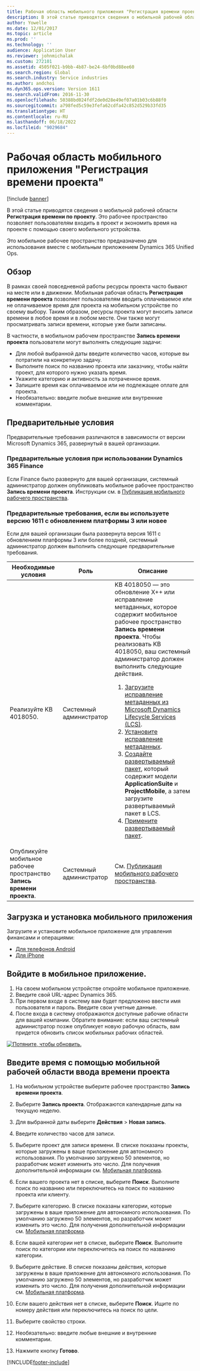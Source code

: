 ```yaml
---
title: Рабочая область мобильного приложения "Регистрация времени проекта"
description: В этой статье приводятся сведения о мобильной рабочей области регистрации времени по проекту. Это рабочее пространство позволяет пользователям входить в проект и экономить время на проекте с помощью своего мобильного устройства.
author: Yowelle
ms.date: 12/01/2017
ms.topic: article
ms.prod: ''
ms.technology: ''
audience: Application User
ms.reviewer: johnmichalak
ms.custom: 272101
ms.assetid: 4505f021-b9bb-4b87-be24-6bf0bd88ee60
ms.search.region: Global
ms.search.industry: Service industries
ms.author: andchoi
ms.dyn365.ops.version: Version 1611
ms.search.validFrom: 2016-11-30
ms.openlocfilehash: 50388bd024fdf2de0d28e49ef07a01b03c6b88f0
ms.sourcegitcommit: a798fed5c59e3fefa62cdfa42c852d529b33fd35
ms.translationtype: HT
ms.contentlocale: ru-RU
ms.lasthandoff: 06/18/2022
ms.locfileid: "9029684"
---
```

# <a name="project-time-entry-mobile-workspace"></a>Рабочая область мобильного приложения "Регистрация времени проекта"

[!include [banner](../includes/banner.md)]

В этой статье приводятся сведения о мобильной рабочей области **Регистрация времени по проекту**. Это рабочее пространство позволяет пользователям входить в проект и экономить время на проекте с помощью своего мобильного устройства.

Это мобильное рабочее пространство предназначено для использования вместе с мобильным приложением Dynamics 365 Unified Ops. 

## <a name="overview"></a>Обзор
В рамках своей повседневной работы ресурсы проекта часто бывают на месте или в движении. Мобильная рабочая область **Регистрация времени проекта** позволяет пользователям вводить оплачиваемое или не оплачиваемое время для проекта на мобильном устройстве по своему выбору. Таким образом, ресурсы проекта могут вносить записи времени в любое время и в любом месте. Они также могут просматривать записи времени, которые уже были записаны. 

В частности, в мобильном рабочем пространстве **Запись времени проекта** пользователи могут выполнять следующие задачи:

-   Для любой выбранной даты введите количество часов, которые вы потратили на конкретную задачу.
-   Выполните поиск по названию проекта или заказчику, чтобы найти проект, для которого нужно указать время.
-   Укажите категорию и активность за потраченное время.
-   Запишите время как оплачиваемое или не подлежащее оплате для проекта.
-   Необязательно: введите любые внешние или внутренние комментарии.

## <a name="prerequisites"></a>Предварительные условия
Предварительные требования различаются в зависимости от версии Microsoft Dynamics 365, развернутый в вашей организации.

### <a name="prerequisites-if-you-use-dynamics-365-finance"></a>Предварительные условия при использовании Dynamics 365 Finance
Если Finance было развернуто для вашей организации, системный администратор должен опубликовать мобильное рабочее пространство **Запись времени проекта**. Инструкции см. в [Публикация мобильного рабочего пространства](/dynamics365/fin-ops-core/dev-itpro/mobile-apps/publish-mobile-workspace).

### <a name="prerequisites-if-you-use-version-1611-with-platform-update-3-or-later"></a>Предварительные требования, если вы используете версию 1611 с обновлением платформы 3 или новее
Если для вашей организации была развернута версия 1611 с обновлением платформы 3 или более поздней, системный администратор должен выполнить следующие предварительные требования. 

<table>
<thead>
<tr class="header">
<th>Необходимые условия</th>
<th>Роль</th>
<th>Описание</th>
</tr>
</thead>
<tbody>
<tr class="odd">

<td>Реализуйте KB 4018050.</td>
<td>Системный администратор</td>
<td>KB 4018050 — это обновление X++ или исправление метаданных, которое содержит мобильное рабочее пространство <strong>Запись времени проекта</strong>. Чтобы реализовать KB 4018050, ваш системный администратор должен выполнить следующие действия.
<ol>
<li><a href="/dynamics365/fin-ops-core/dev-itpro/migration-upgrade/download-hotfix-lcs">Загрузите исправление метаданных из Microsoft Dynamics Lifecycle Services (LCS)</a>.</li>
<li><a href="/dynamics365/fin-ops-core/dev-itpro/migration-upgrade/install-metadata-hotfix-package">Установите исправление метаданных</a>.</li>
<li><a href="/dynamics365/fin-ops-core/dev-itpro/deployment/create-apply-deployable-package">Создайте развертываемый пакет</a>, который содержит модели <strong>ApplicationSuite</strong> и <strong>ProjectMobile</strong>, а затем загрузите развертываемый пакет в LCS.</li>
<li><a href="/dynamics365/fin-ops-core/dev-itpro/deployment/apply-deployable-package-system">Примените развертываемый пакет</a>.</li>

</ol></td>
</tr>
<tr class="even">
<td>Опубликуйте мобильное рабочее пространство <strong>Запись времени проекта</strong>.</td>
<td>Системный администратор</td>
<td>См. <a href="/dynamics365/fin-ops-core/dev-itpro/mobile-apps/publish-mobile-workspace">Публикация мобильного рабочего пространства</a>.</td>
</tr>
</tbody>
</table>

## <a name="download-and-install-the-mobile-app"></a>Загрузка и установка мобильного приложения

Загрузите и установите мобильное приложение для управления финансами и операциями:

-   [Для телефонов Android](https://go.microsoft.com/fwlink/?linkid=850662)
-   [Для iPhone](https://go.microsoft.com/fwlink/?linkid=850663)

## <a name="sign-in-to-the-mobile-app"></a>Войдите в мобильное приложение.
1.  На своем мобильном устройстве откройте мобильное приложение.
2.  Введите свой URL-адрес Dynamics 365.
3.  При первом входе в систему вам будет предложено ввести имя пользователя и пароль. Введите свои учетные данные.
4.  После входа в систему отображаются доступные рабочие области для вашей компании. Обратите внимание: если ваш системный администратор позже опубликует новую рабочую область, вам придется обновить список мобильных рабочих областей.

[![Потяните, чтобы обновить.](./media/pull-to-refresh-list-of-workspaces-183x300.png)](./media/pull-to-refresh-list-of-workspaces.png)

## <a name="enter-time-by-using-the-project-time-entry-mobile-workspace"></a>Введите время с помощью мобильной рабочей области ввода времени проекта
1.  На мобильном устройстве выберите рабочее пространство **Запись времени проекта**.
2.  Выберите **Запись проекта**. Отображаются календарные даты на текущую неделю.
3.  Для выбранной даты выберите **Действия** &gt; **Новая запись**.
4.  Введите количество часов для записи.
5.  Выберите проект для записи времени. В списке показаны проекты, которые загружены в ваше приложение для автономного использования. По умолчанию загружено 50 элементов, но разработчик может изменить это число. Для получения дополнительной информации см. [Мобильная платформа](/dynamics365/fin-ops-core/dev-itpro/mobile-apps/mobile-app-home-page).
6.  Если вашего проекта нет в списке, выберите **Поиск**. Выполните поиск по названию или переключитесь на поиск по названию проекта или клиенту.
7.  Выберите категорию. В списке показаны категории, которые загружены в ваше приложение для автономного использования. По умолчанию загружено 50 элементов, но разработчик может изменить это число. Для получения дополнительной информации см. [Мобильная платформа](/dynamics365/fin-ops-core/dev-itpro/mobile-apps/mobile-app-home-page).
8.  Если вашей категории нет в списке, выберите **Поиск**. Выполните поиск по категории или переключитесь на поиск по названию категории.
9.  Выберите действие. В списке показаны действия, которые загружены в ваше приложение для автономного использования. По умолчанию загружено 50 элементов, но разработчик может изменить это число. Для получения дополнительной информации см. [Мобильная платформа](/dynamics365/fin-ops-core/dev-itpro/mobile-apps/mobile-app-home-page).
10. Если вашего действия нет в списке, выберите **Поиск**. Ищите по номеру действия или переключитесь на поиск по цели.

11. Выберите свойство строки.
12. Необязательно: введите любые внешние и внутренние комментарии.
13. Нажмите кнопку **Готово**.


[!INCLUDE[footer-include](../includes/footer-banner.md)]